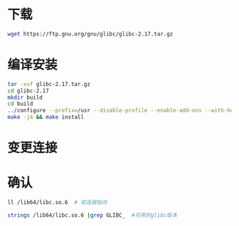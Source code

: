 # 下载

```bash
wget https://ftp.gnu.org/gnu/glibc/glibc-2.17.tar.gz
```

# 编译安装

```bash
tar -xvf glibc-2.17.tar.gz
cd glibc-2.17
mkdir build
cd build
../configure --prefix=/usr --disable-profile --enable-add-ons --with-headers=/usr/include --with-binutils=/usr/bin
make -j4 && make install
```

# 变更连接

# 确认

```bash
ll /lib64/libc.so.6  # 软连接指向

strings /lib64/libc.so.6 |grep GLIBC_  #可用的glibc版本
```



